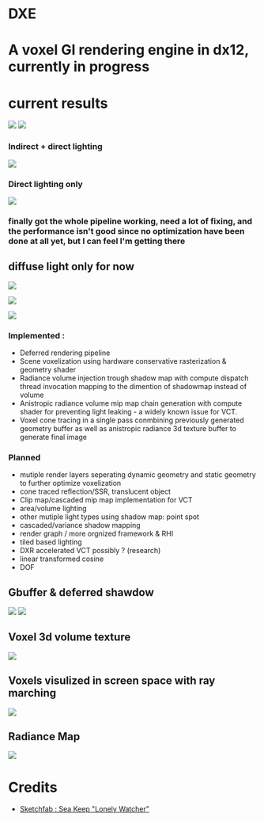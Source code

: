# DXE
# A voxel GI rendering engine in dx12, currently in progress



# current results

![](sc/small1.PNG)
![](sc/sphere.PNG)

### Indirect + direct lighting
![](sc/indirect.PNG)
### Direct lighting only
![](sc/direct.PNG)

### finally got the whole pipeline working, need a lot of fixing, and the performance isn't good since no optimization have been done at all yet, but I can feel I'm getting there

## diffuse light only for now
![](sc/diff1.PNG)

![](sc/snibk.PNG)

![](sc/out.PNG)



### Implemented : 
 - Deferred rendering pipeline
 - Scene voxelization using hardware conservative rasterization & geometry shader
 - Radiance volume injection trough shadow map with compute dispatch thread invocation mapping to the dimention of shadowmap instead of volume
 - Anistropic radiance volume mip map chain generation with compute shader for preventing light leaking - a widely known issue for VCT.
 - Voxel cone tracing in a single pass conmbining previously generated geometry buffer as well as anistropic radiance 3d texture buffer to generate final image


### Planned
 - mutiple render layers seperating dynamic geometry and static geometry to further optimize voxelization
 - cone traced reflection/SSR, translucent object
 - Clip map/cascaded mip map implementation for VCT
 - area/volume lighting
 - other mutiple light types using shadow map: point spot
 - cascaded/variance shadow mapping
 - render graph / more orgnized framework & RHI
 - tiled based lighting
 - DXR accelerated VCT possibly ? (research)  
 - linear transformed cosine
 - DOF
## Gbuffer & deferred shawdow 
![](sc/gb.PNG)
![](sc/sm.PNG)

## Voxel 3d volume texture
![](sc/voxeltex.PNG)

## Voxels visulized in screen space with ray marching
![](sc/svoxel.PNG)

## Radiance Map
![](sc/radiance.PNG)

# Credits
 - [Sketchfab : Sea Keep "Lonely Watcher"](https://sketchfab.com/3d-models/sea-keep-lonely-watcher-09a15a0c14cb4accaf060a92bc70413d)
